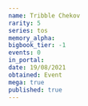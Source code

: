 ```yaml
---
name: Tribble Chekov
rarity: 5
series: tos
memory_alpha:
bigbook_tier: -1
events: 0
in_portal:
date: 19/08/2021
obtained: Event
mega: true
published: true
---
```




